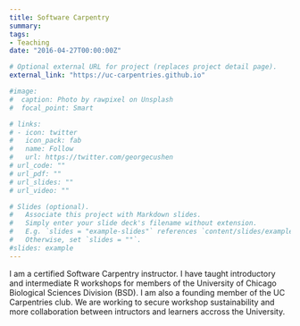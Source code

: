 ```yaml
---
title: Software Carpentry
summary: 
tags:
- Teaching
date: "2016-04-27T00:00:00Z"

# Optional external URL for project (replaces project detail page).
external_link: "https://uc-carpentries.github.io"

#image:
#  caption: Photo by rawpixel on Unsplash
#  focal_point: Smart

# links:
# - icon: twitter
#   icon_pack: fab
#   name: Follow
#   url: https://twitter.com/georgecushen
# url_code: ""
# url_pdf: ""
# url_slides: ""
# url_video: ""

# Slides (optional).
#   Associate this project with Markdown slides.
#   Simply enter your slide deck's filename without extension.
#   E.g. `slides = "example-slides"` references `content/slides/example-slides.md`.
#   Otherwise, set `slides = ""`.
#slides: example
---
```


I am a certified Software Carpentry instructor. I have taught introductory and intermediate R workshops for members of the University of Chicago Biological Sciences Division (BSD). I am also a founding member of the UC Carpentries club. We are working to secure workshop sustainability and more collaboration between intructors and learners accross the University. 